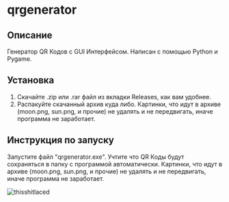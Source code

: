 # qrgenerator
## Описание
Генератор QR Кодов с GUI Интерфейсом.
Написан с помощью Python и Pygame.

## Установка
1. Скачайте .zip или .rar файл из вкладки Releases, как вам удобнее.
2. Распакуйте скачанный архив куда либо.
   Картинки, что идут в архиве (moon.png, sun.png, и прочие) не удалять и не передвигать, иначе программа не заработает.

## Инструкция по запуску
Запустите файл "qrgenerator.exe". Учтите что QR Коды будут сохраняться в папку с программой автоматически.
Картинки, что идут в архиве (moon.png, sun.png, и прочие) не удалять и не передвигать, иначе программа не заработает.

![thisshitlaced](https://media.discordapp.net/attachments/886503514648485898/1361629758047256659/image.png?ex=67ff7408&is=67fe2288&hm=f18e65e304eddc8f2031987f0c325f5eb47f00fe37a4f44ac54a5d627db47a15&=&format=webp&quality=lossless)

